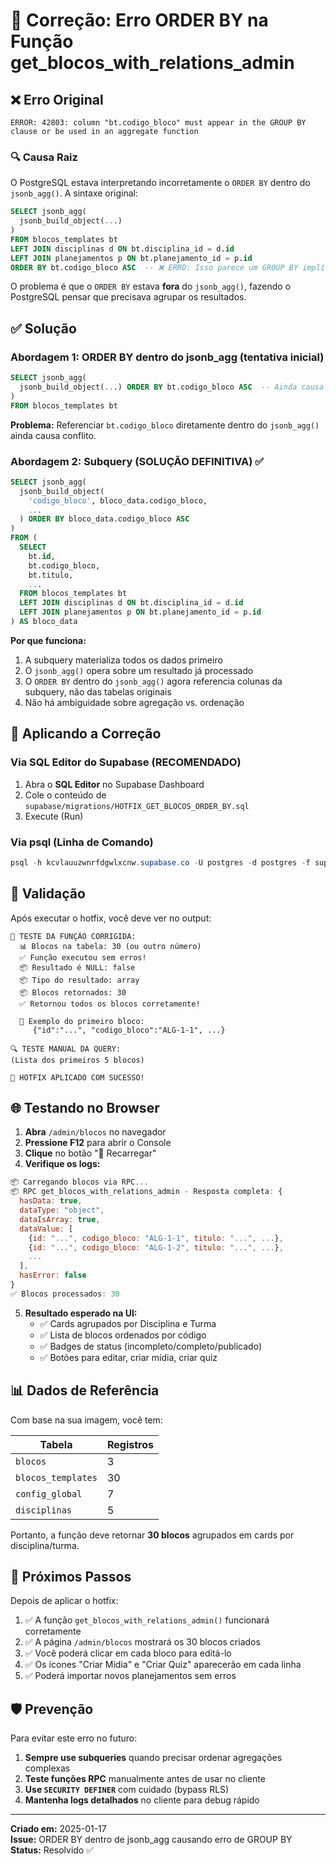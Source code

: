 # 🔧 Correção: Erro ORDER BY na Função get_blocos_with_relations_admin

## ❌ Erro Original

```
ERROR: 42803: column "bt.codigo_bloco" must appear in the GROUP BY clause or be used in an aggregate function
```

### 🔍 Causa Raiz

O PostgreSQL estava interpretando incorretamente o `ORDER BY` dentro do `jsonb_agg()`. A sintaxe original:

```sql
SELECT jsonb_agg(
  jsonb_build_object(...)
)
FROM blocos_templates bt
LEFT JOIN disciplinas d ON bt.disciplina_id = d.id
LEFT JOIN planejamentos p ON bt.planejamento_id = p.id
ORDER BY bt.codigo_bloco ASC  -- ❌ ERRO: Isso parece um GROUP BY implícito
```

O problema é que o `ORDER BY` estava **fora** do `jsonb_agg()`, fazendo o PostgreSQL pensar que precisava agrupar os resultados.

## ✅ Solução

### Abordagem 1: ORDER BY dentro do jsonb_agg (tentativa inicial)
```sql
SELECT jsonb_agg(
  jsonb_build_object(...) ORDER BY bt.codigo_bloco ASC  -- Ainda causa erro
)
FROM blocos_templates bt
```

**Problema:** Referenciar `bt.codigo_bloco` diretamente dentro do `jsonb_agg()` ainda causa conflito.

### Abordagem 2: Subquery (SOLUÇÃO DEFINITIVA) ✅

```sql
SELECT jsonb_agg(
  jsonb_build_object(
    'codigo_bloco', bloco_data.codigo_bloco,
    ...
  ) ORDER BY bloco_data.codigo_bloco ASC
) 
FROM (
  SELECT 
    bt.id,
    bt.codigo_bloco,
    bt.titulo,
    ...
  FROM blocos_templates bt
  LEFT JOIN disciplinas d ON bt.disciplina_id = d.id
  LEFT JOIN planejamentos p ON bt.planejamento_id = p.id
) AS bloco_data
```

**Por que funciona:**
1. A subquery materializa todos os dados primeiro
2. O `jsonb_agg()` opera sobre um resultado já processado
3. O `ORDER BY` dentro do `jsonb_agg()` agora referencia colunas da subquery, não das tabelas originais
4. Não há ambiguidade sobre agregação vs. ordenação

## 🚀 Aplicando a Correção

### Via SQL Editor do Supabase (RECOMENDADO)

1. Abra o **SQL Editor** no Supabase Dashboard
2. Cole o conteúdo de `supabase/migrations/HOTFIX_GET_BLOCOS_ORDER_BY.sql`
3. Execute (Run)

### Via psql (Linha de Comando)

```powershell
psql -h kcvlauuzwnrfdgwlxcnw.supabase.co -U postgres -d postgres -f supabase/migrations/HOTFIX_GET_BLOCOS_ORDER_BY.sql
```

## 🧪 Validação

Após executar o hotfix, você deve ver no output:

```
🧪 TESTE DA FUNÇÃO CORRIGIDA:
  📊 Blocos na tabela: 30 (ou outro número)
  ✅ Função executou sem erros!
  📦 Resultado é NULL: false
  📦 Tipo do resultado: array
  📦 Blocos retornados: 30
  ✅ Retornou todos os blocos corretamente!
  
  📄 Exemplo do primeiro bloco:
     {"id":"...", "codigo_bloco":"ALG-1-1", ...}

🔍 TESTE MANUAL DA QUERY:
(Lista dos primeiros 5 blocos)

🎉 HOTFIX APLICADO COM SUCESSO!
```

## 🌐 Testando no Browser

1. **Abra** `/admin/blocos` no navegador
2. **Pressione F12** para abrir o Console
3. **Clique** no botão "🔄 Recarregar"
4. **Verifique os logs:**

```javascript
📦 Carregando blocos via RPC...
📦 RPC get_blocos_with_relations_admin - Resposta completa: {
  hasData: true,
  dataType: "object",
  dataIsArray: true,
  dataValue: [
    {id: "...", codigo_bloco: "ALG-1-1", titulo: "...", ...},
    {id: "...", codigo_bloco: "ALG-1-2", titulo: "...", ...},
    ...
  ],
  hasError: false
}
✅ Blocos processados: 30
```

5. **Resultado esperado na UI:**
   - ✅ Cards agrupados por Disciplina e Turma
   - ✅ Lista de blocos ordenados por código
   - ✅ Badges de status (incompleto/completo/publicado)
   - ✅ Botões para editar, criar mídia, criar quiz

## 📊 Dados de Referência

Com base na sua imagem, você tem:

| Tabela | Registros |
|--------|-----------|
| `blocos` | 3 |
| `blocos_templates` | 30 |
| `config_global` | 7 |
| `disciplinas` | 5 |

Portanto, a função deve retornar **30 blocos** agrupados em cards por disciplina/turma.

## 🔄 Próximos Passos

Depois de aplicar o hotfix:

1. ✅ A função `get_blocos_with_relations_admin()` funcionará corretamente
2. ✅ A página `/admin/blocos` mostrará os 30 blocos criados
3. ✅ Você poderá clicar em cada bloco para editá-lo
4. ✅ Os ícones "Criar Mídia" e "Criar Quiz" aparecerão em cada linha
5. ✅ Poderá importar novos planejamentos sem erros

## 🛡️ Prevenção

Para evitar este erro no futuro:

1. **Sempre use subqueries** quando precisar ordenar agregações complexas
2. **Teste funções RPC** manualmente antes de usar no cliente
3. **Use `SECURITY DEFINER`** com cuidado (bypass RLS)
4. **Mantenha logs detalhados** no cliente para debug rápido

---

**Criado em:** 2025-01-17  
**Issue:** ORDER BY dentro de jsonb_agg causando erro de GROUP BY  
**Status:** Resolvido ✅














